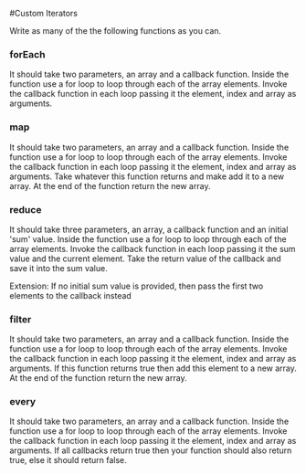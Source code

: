 #Custom Iterators

Write as many of the the following functions as you can.

### forEach

It should take two parameters, an array and a callback function. Inside the function use a for loop to loop through each of the array elements. Invoke the callback function in each loop passing it the element, index and array as arguments.

### map

It should take two parameters, an array and a callback function. Inside the function use a for loop to loop through each of the array elements. Invoke the callback function in each loop passing it the element, index and array as arguments. Take whatever this function returns and make add it to a new array. At the end of the function return the new array.

### reduce

It should take three parameters, an array, a callback function and an initial 'sum' value. Inside the function use a for loop to loop through each of the array elements. Invoke the callback function in each loop passing it the sum value and the current element. Take the return value of the callback and save it into the sum value.

Extension: If no initial sum value is provided, then pass the first two elements to the callback instead

### filter

It should take two parameters, an array and a callback function. Inside the function use a for loop to loop through each of the array elements. Invoke the callback function in each loop passing it the element, index and array as arguments. If this function returns true then add this element to a new array. At the end of the function return the new array.

### every

It should take two parameters, an array and a callback function. Inside the function use a for loop to loop through each of the array elements. Invoke the callback function in each loop passing it the element, index and array as arguments. If all callbacks return true then your function should also return true, else it should return false.
